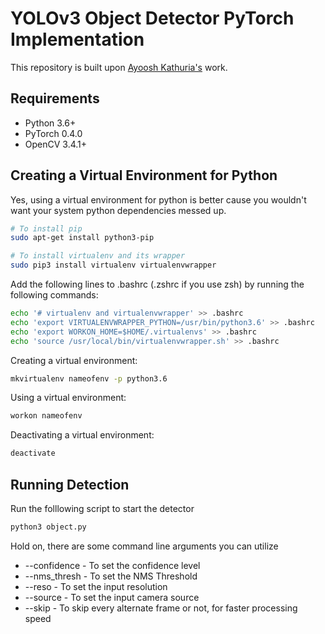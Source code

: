 # YOLOv3 Object Detector PyTorch Implementation

This repository is built upon [Ayoosh Kathuria's](https://github.com/ayooshkathuria) work.

## Requirements

* Python 3.6+
* PyTorch 0.4.0
* OpenCV 3.4.1+

## Creating a Virtual Environment for Python

Yes, using a virtual environment for python is better cause you wouldn't want your system python dependencies messed up.

```sh
# To install pip
sudo apt-get install python3-pip

# To install virtualenv and its wrapper
sudo pip3 install virtualenv virtualenvwrapper
```

Add the following lines to .bashrc (.zshrc if you use zsh) by running the following commands:

```sh
echo '# virtualenv and virtualenvwrapper' >> .bashrc
echo 'export VIRTUALENVWRAPPER_PYTHON=/usr/bin/python3.6' >> .bashrc
echo 'export WORKON_HOME=$HOME/.virtualenvs' >> .bashrc
echo 'source /usr/local/bin/virtualenvwrapper.sh' >> .bashrc
```

Creating a virtual environment:
```sh
mkvirtualenv nameofenv -p python3.6
```
Using a virtual environment:
```sh
workon nameofenv
```
Deactivating a virtual environment:
```sh
deactivate
```

## Running Detection

Run the folllowing script to start the detector
```sh
python3 object.py
```

Hold on, there are some command line arguments you can utilize
* --confidence - To set the confidence level
* --nms_thresh - To set the NMS Threshold
* --reso - To set the input resolution
* --source - To set the input camera source
* --skip - To skip every alternate frame or not, for faster processing speed
